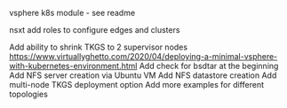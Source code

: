 vsphere k8s module - see readme
  
nsxt
  add roles to configure edges and clusters

Add ability to shrink TKGS to 2 supervisor nodes
  https://www.virtuallyghetto.com/2020/04/deploying-a-minimal-vsphere-with-kubernetes-environment.html
Add check for bsdtar at the beginning
Add NFS server creation via Ubuntu VM
Add NFS datastore creation
Add multi-node TKGS deployment option
Add more examples for different topologies

